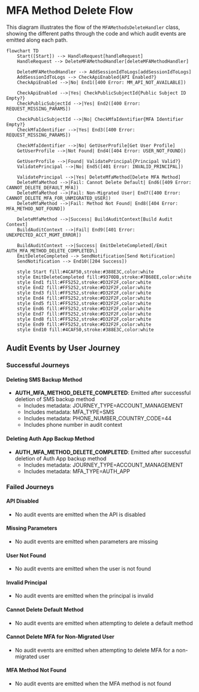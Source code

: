# MFA Method Delete Flow

This diagram illustrates the flow of the `MFAMethodsDeleteHandler` class, showing the different paths through the code and which audit events are emitted along each path.

```mermaid
flowchart TD
    Start([Start]) --> HandleRequest[handleRequest]
    HandleRequest --> DeleteMFAMethodHandler[deleteMFAMethodHandler]
    
    DeleteMFAMethodHandler --> AddSessionIdToLogs[addSessionIdToLogs]
    AddSessionIdToLogs --> CheckApiEnabled{API Enabled?}
    CheckApiEnabled -->|No| End1([400 Error: MM_API_NOT_AVAILABLE])
    
    CheckApiEnabled -->|Yes| CheckPublicSubjectId{Public Subject ID Empty?}
    CheckPublicSubjectId -->|Yes| End2([400 Error: REQUEST_MISSING_PARAMS])
    
    CheckPublicSubjectId -->|No| CheckMfaIdentifier{MFA Identifier Empty?}
    CheckMfaIdentifier -->|Yes| End3([400 Error: REQUEST_MISSING_PARAMS])
    
    CheckMfaIdentifier -->|No| GetUserProfile[Get User Profile]
    GetUserProfile -->|Not Found| End4([404 Error: USER_NOT_FOUND])
    
    GetUserProfile -->|Found| ValidatePrincipal{Principal Valid?}
    ValidatePrincipal -->|No| End5([401 Error: INVALID_PRINCIPAL])
    
    ValidatePrincipal -->|Yes| DeleteMfaMethod[Delete MFA Method]
    DeleteMfaMethod -->|Fail: Cannot Delete Default| End6([409 Error: CANNOT_DELETE_DEFAULT_MFA])
    DeleteMfaMethod -->|Fail: Non-Migrated User| End7([400 Error: CANNOT_DELETE_MFA_FOR_UNMIGRATED_USER])
    DeleteMfaMethod -->|Fail: Method Not Found| End8([404 Error: MFA_METHOD_NOT_FOUND])
    
    DeleteMfaMethod -->|Success| BuildAuditContext[Build Audit Context]
    BuildAuditContext -->|Fail| End9([401 Error: UNEXPECTED_ACCT_MGMT_ERROR])
    
    BuildAuditContext -->|Success| EmitDeleteCompleted[/Emit AUTH_MFA_METHOD_DELETE_COMPLETED\]
    EmitDeleteCompleted --> SendNotification[Send Notification]
    SendNotification --> End10([204 Success])
    
    style Start fill:#4CAF50,stroke:#388E3C,color:white
    style EmitDeleteCompleted fill:#9370DB,stroke:#7B68EE,color:white
    style End1 fill:#FF5252,stroke:#D32F2F,color:white
    style End2 fill:#FF5252,stroke:#D32F2F,color:white
    style End3 fill:#FF5252,stroke:#D32F2F,color:white
    style End4 fill:#FF5252,stroke:#D32F2F,color:white
    style End5 fill:#FF5252,stroke:#D32F2F,color:white
    style End6 fill:#FF5252,stroke:#D32F2F,color:white
    style End7 fill:#FF5252,stroke:#D32F2F,color:white
    style End8 fill:#FF5252,stroke:#D32F2F,color:white
    style End9 fill:#FF5252,stroke:#D32F2F,color:white
    style End10 fill:#4CAF50,stroke:#388E3C,color:white
```

## Audit Events by User Journey

### Successful Journeys

#### Deleting SMS Backup Method
- **AUTH_MFA_METHOD_DELETE_COMPLETED**: Emitted after successful deletion of SMS backup method
  - Includes metadata: JOURNEY_TYPE=ACCOUNT_MANAGEMENT
  - Includes metadata: MFA_TYPE=SMS
  - Includes metadata: PHONE_NUMBER_COUNTRY_CODE=44
  - Includes phone number in audit context

#### Deleting Auth App Backup Method
- **AUTH_MFA_METHOD_DELETE_COMPLETED**: Emitted after successful deletion of Auth App backup method
  - Includes metadata: JOURNEY_TYPE=ACCOUNT_MANAGEMENT
  - Includes metadata: MFA_TYPE=AUTH_APP

### Failed Journeys

#### API Disabled
- No audit events are emitted when the API is disabled

#### Missing Parameters
- No audit events are emitted when parameters are missing

#### User Not Found
- No audit events are emitted when the user is not found

#### Invalid Principal
- No audit events are emitted when the principal is invalid

#### Cannot Delete Default Method
- No audit events are emitted when attempting to delete a default method

#### Cannot Delete MFA for Non-Migrated User
- No audit events are emitted when attempting to delete MFA for a non-migrated user

#### MFA Method Not Found
- No audit events are emitted when the MFA method is not found